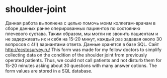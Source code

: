 # shoulder-joint
Данная работа выполнена с целью помочь моим коллегам-врачам в сборе данных ранее оперированных пациентов по состоянию плечевого сустава. Таким образом, мы могли не звонить пациентам и не задерживать их и себя на 15-20 минут, каждый раз задавая около 30 вопросов с 4(!) вариантами ответа. Данные хранятся в базе SQL. Сайт http://ecstosurvey.ru/
This form was made for my fellow doctors to simplify collecting data on the condition of the shoulder joint from previously operated patients. Thus, we could not call patients and not disturb them for 15-20 minutes asking about 30 questions with many answer options. The form values are stored in a SQL database.
